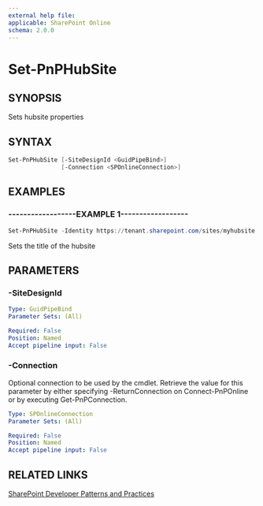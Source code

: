 ```yaml
---
external help file:
applicable: SharePoint Online
schema: 2.0.0
---
```

# Set-PnPHubSite

## SYNOPSIS
Sets hubsite properties

## SYNTAX 

```powershell
Set-PnPHubSite [-SiteDesignId <GuidPipeBind>]
               [-Connection <SPOnlineConnection>]
```

## EXAMPLES

### ------------------EXAMPLE 1------------------
```powershell
Set-PnPHubSite -Identity https://tenant.sharepoint.com/sites/myhubsite -Title "My New Title"
```

Sets the title of the hubsite

## PARAMETERS

### -SiteDesignId


```yaml
Type: GuidPipeBind
Parameter Sets: (All)

Required: False
Position: Named
Accept pipeline input: False
```

### -Connection
Optional connection to be used by the cmdlet. Retrieve the value for this parameter by either specifying -ReturnConnection on Connect-PnPOnline or by executing Get-PnPConnection.

```yaml
Type: SPOnlineConnection
Parameter Sets: (All)

Required: False
Position: Named
Accept pipeline input: False
```

## RELATED LINKS

[SharePoint Developer Patterns and Practices](https://aka.ms/sppnp)